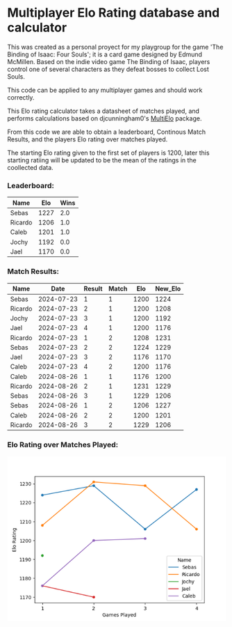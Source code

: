 # Multiplayer Elo Rating database and calculator

This was created as a personal proyect for my playgroup for the game 'The Binding of Isaac: Four Souls'; it is a card game designed by Edmund McMillen. Based on the indie video game The Binding of Isaac, players control one of several characters as they defeat bosses to collect Lost Souls.

This code can be applied to any multiplayer games and should work correctly.

This Elo rating calculator takes a datasheet of matches played, and performs calculations based on djcunningham0's [MultiElo](https://github.com/djcunningham0/multielo/tree/main) package.

From this code  we are able to obtain a leaderboard, Continous Match Results, and the players Elo rating over matches played.

The starting Elo rating given to the first set of players is 1200, later this starting ratiing will be updated to be the mean of the ratings in the coollected data.

### Leaderboard:
|Name|Elo                          |Wins  |
|----|-----------------------------|------|
|Sebas|1227                        |2.0   |
|Ricardo|1206                      |1.0   |
|Caleb|1201                        |1.0   |
|Jochy|1192                        |0.0   |
|Jael|1170                         |0.0   |


### Match Results:
|Name|Date                         |Result|Match|Elo |New_Elo|
|----|-----------------------------|------|-----|----|-------|
|Sebas|2024-07-23                  |1     |1    |1200|1224   |
|Ricardo|2024-07-23                |2     |1    |1200|1208   |
|Jochy|2024-07-23                  |3     |1    |1200|1192   |
|Jael|2024-07-23                   |4     |1    |1200|1176   |
|Ricardo|2024-07-23                |1     |2    |1208|1231   |
|Sebas|2024-07-23                  |2     |2    |1224|1229   |
|Jael|2024-07-23                   |3     |2    |1176|1170   |
|Caleb|2024-07-23                  |4     |2    |1200|1176   |
|Caleb|2024-08-26                  |1     |1    |1176|1200   |
|Ricardo|2024-08-26                |2     |1    |1231|1229   |
|Sebas|2024-08-26                  |3     |1    |1229|1206   |
|Sebas|2024-08-26                  |1     |2    |1206|1227   |
|Caleb|2024-08-26                  |2     |2    |1200|1201   |
|Ricardo|2024-08-26                |3     |2    |1229|1206   |

### Elo Rating over Matches Played:
![alt text](Leaderboard_graph.png "Elo_Rating")